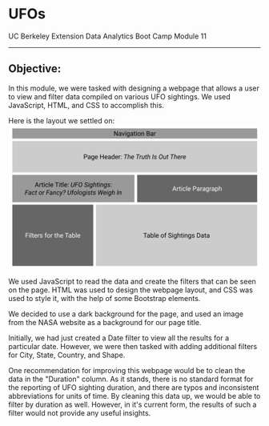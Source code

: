 # UFOs
UC Berkeley Extension Data Analytics Boot Camp Module 11

---

## Objective:

In this module, we were tasked with designing a webpage that allows a user to view and filter data compiled on various UFO sightings. We used JavaScript, HTML, and CSS to accomplish this. 

Here is the layout we settled on:
![Image of the webpage layout](reportimages/webpagelayout.png)

We used JavaScript to read the data and create the filters that can be seen on the page. HTML was used to design the webpage layout, and CSS was used to style it, with the help of some Bootstrap elements. 

We decided to use a dark background for the page, and used an image from the NASA website as a background for our page title.

Initially, we had just created a Date filter to view all the results for a particular date. However, we were then tasked with adding additional filters for City, State, Country, and Shape.

One recommendation for improving this webpage would be to clean the data in the "Duration" column. As it stands, there is no standard format for the reporting of UFO sighting duration, and there are typos and inconsistent abbreviations for units of time. By cleaning this data up, we would be able to filter by duration as well. However, in it's current form, the results of such a filter would not provide any useful insights.

